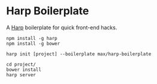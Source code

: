 # Harp Boilerplate

A [Harp](http://harpjs.com) boilerplate for quick front-end hacks.

```
npm install -g harp
npm install -g bower

harp init [project] --boilerplate max/harp-boilerplate

cd project/
bower install
harp server
```
